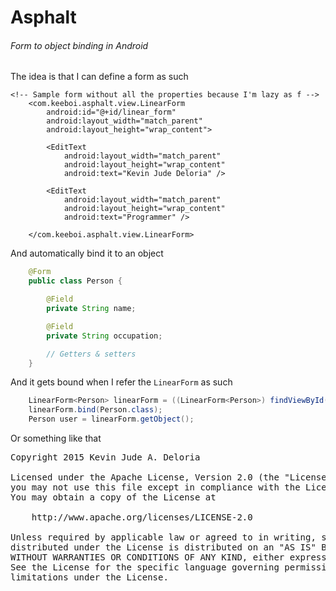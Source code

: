 # Asphalt
###### Form to object binding in Android

The idea is that I can define a form as such

```
<!-- Sample form without all the properties because I'm lazy as f -->
    <com.keeboi.asphalt.view.LinearForm
        android:id="@+id/linear_form"
        android:layout_width="match_parent"
        android:layout_height="wrap_content">

        <EditText
            android:layout_width="match_parent"
            android:layout_height="wrap_content"
            android:text="Kevin Jude Deloria" />

        <EditText
            android:layout_width="match_parent"
            android:layout_height="wrap_content"
            android:text="Programmer" />

    </com.keeboi.asphalt.view.LinearForm>
```

And automatically bind it to an object

```java
    @Form
    public class Person {

        @Field
        private String name;

        @Field
        private String occupation;

        // Getters & setters
    }
```

And it gets bound when I refer the `LinearForm` as such

```java
    LinearForm<Person> linearForm = ((LinearForm<Person>) findViewById(R.id.linear_form));
    linearForm.bind(Person.class);
    Person user = linearForm.getObject();
```

Or something like that

<pre>
Copyright 2015 Kevin Jude A. Deloria

Licensed under the Apache License, Version 2.0 (the "License");
you may not use this file except in compliance with the License.
You may obtain a copy of the License at

    http://www.apache.org/licenses/LICENSE-2.0

Unless required by applicable law or agreed to in writing, software
distributed under the License is distributed on an "AS IS" BASIS,
WITHOUT WARRANTIES OR CONDITIONS OF ANY KIND, either express or implied.
See the License for the specific language governing permissions and
limitations under the License.
</pre>
